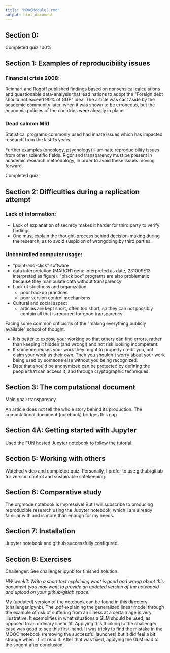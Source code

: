 ```yaml
---
title: "MOOCModule2.rmd"
output: html_document
---
```

## Section 0:
Completed quiz 100%.

## Section 1: Examples of reproducibility issues

### Financial crisis 2008:
Reinhart and Rogoff published findings based on nonsensical calculations and questionable data-analysis that lead nations to adopt the "Foreign debt should not exceed 90% of GDP" idea. The article was cast aside by the academic community later, when it was shown to be erroneous, but the economic policies of the countries were already in place.

### Dead salmon MRI
Statistical programs commonly used had innate issues which has impacted research from the last 15 years.

Further examples (oncology, psychology) illuminate reproducibility issues from other scientific fields. Rigor and transparency must be present in academic research methodology, in order to avoid these issues moving forward.

Completed quiz

## Section 2: Difficulties during a replication attempt

### Lack of information:
- Lack of explanation of secrecy makes it harder for third party to verify findings.
- One must explain the thought-process behind decision-making during the research, as to avoid suspicion of wrongdoing by third parties.

### Uncontrolled computer usage:
- "point-and-click" software
- data interpretation (MARCH1 gene interpreted as date, 231009E13 interpreted as figure). "black box" programs are also problematic because they manipulate data without transparency
- Lack of strictness and organization
  - poor backup practices
  - poor version control mechanisms
- Cultural and social aspect
  - articles are kept short, often too short, so they can not possibly contain all that is required for good transparency

Facing some common criticisms of the "making everything publicly available" school of thought.
- It is better to expose your working so that others can find errors, rather than keeping it hidden (and wrong!) and not risk looking incompetent.
- If someone reuses your work they ought to properly credit you, not claim your work as their own. Then you shouldn't worry about your work being used by someone else without you being recognized.
- Data that should be anonymized can be protected by defining the people that can access it, and through cryptographic techniques.

## Section 3: The computational document
Main goal: transparency

An article does not tell the whole story behind its production. The computational document (notebook) bridges this gap.

## Section 4A: Getting started with Jupyter

Used the FUN hosted Jupyter notebook to follow the tutorial.

## Section 5: Working with others

Watched video and completed quiz. Personally, I prefer to use github/gitlab for version control and sustainable safekeeping.

## Section 6: Comparative study

The orgmode notebook is impressive! But I will subscribe to producing reproducible research using the Jupyter notebook, which I am already familiar with and is more than enough for my needs.

## Section 7: Installation
Jupyter notebook and github successfully configured.

## Section 8: Exercises

Challenger: See challenger.ipynb for finished solution.

*HW week2: Write a short text explaining what is good and wrong about this document (you may want to provide an updated 
version of the notebook) and upload on your github/gitlab space.*

My (updated) version of the notebook can be found in this directory (challenger.ipynb). The .pdf explaining the generalized 
linear model through the example of risk of suffering from an illness at a certain age is very illustrative. It exemplifies 
in what situations a GLM should be used, as opposed to an ordinary linear fit. Applying this thinking to the challenger
case was good to see this first-hand. It was tricky to find the mistake in the MOOC notebook (removing the successful launches)
but it did feel a bit strange when I first read it. After that was fixed, applying the GLM lead to the sought after conclusion.






